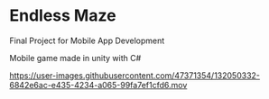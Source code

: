 # Endless Maze


Final Project for Mobile App Development


Mobile game made in unity with C#

https://user-images.githubusercontent.com/47371354/132050332-6842e6ac-e435-4234-a065-99fa7ef1cfd6.mov

